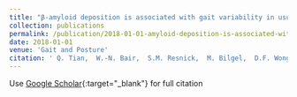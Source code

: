 ```yaml
---
title: "β-amyloid deposition is associated with gait variability in usual aging"
collection: publications
permalink: /publication/2018-01-01-amyloid-deposition-is-associated-with-gait-variability-in-usual-aging
date: 2018-01-01
venue: 'Gait and Posture'
citation: ' Q. Tian,  W.-N. Bair,  S.M. Resnick,  M. Bilgel,  D.F. Wong,  S.A. Studenski, &quot;β-amyloid deposition is associated with gait variability in usual aging.&quot; Gait and Posture, 2018.'
---
```

Use [Google Scholar](https://scholar.google.com/scholar?q=β+amyloid+deposition+is+associated+with+gait+variability+in+usual+aging){:target="_blank"} for full citation